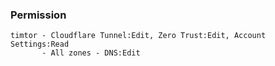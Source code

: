 ### Permission

```
timtor - Cloudflare Tunnel:Edit, Zero Trust:Edit, Account Settings:Read
       - All zones - DNS:Edit
```
